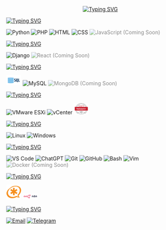 <!-- Header -->
<p align="center">
  <a href="https://git.io/typing-svg"><img src="https://readme-typing-svg.demolab.com?font=Tektur&weight=600&size=30&duration=2000&pause=1000&color=6F6FF7&center=true&vCenter=true&multiline=true&width=500&height=125&lines=Hi+EveryBody+;I'm+Hamid+Reza+Atari;Web+developer+%26+Linux+user" alt="Typing SVG" /></a>
</p>


<a href="https://git.io/typing-svg"><img src="https://readme-typing-svg.demolab.com?font=Tektur&pause=1&color=FFFFFF&vCenter=true&repeat=false&width=435&height=20&lines=%F0%9F%96%A5%EF%B8%8F+Languages+%3A" alt="Typing SVG" /></a>
<p>
  <img src="https://cdn.jsdelivr.net/gh/devicons/devicon/icons/python/python-original.svg" width="40" title="Python"/>
  <img src="https://cdn.jsdelivr.net/gh/devicons/devicon/icons/php/php-original.svg" width="40" title="PHP"/>
  <img src="https://cdn.jsdelivr.net/gh/devicons/devicon/icons/html5/html5-original.svg" width="40" title="HTML"/>
  <img src="https://cdn.jsdelivr.net/gh/devicons/devicon/icons/css3/css3-original.svg" width="40" title="CSS"/>
  <img src="https://cdn.jsdelivr.net/gh/devicons/devicon/icons/javascript/javascript-original.svg" width="40" title="JavaScript (Coming Soon)" style="opacity: 0.5"/>
</p>



<a href="https://git.io/typing-svg"><img src="https://readme-typing-svg.demolab.com?font=Tektur&pause=1&color=FFFFFF&vCenter=true&repeat=false&width=435&height=20&lines=%F0%9F%9A%80+Frameworks+%3A" alt="Typing SVG" /></a>
<p>
  <img src="https://cdn.jsdelivr.net/gh/devicons/devicon/icons/django/django-plain.svg" width="40" title="Django"/>
  <img src="https://cdn.jsdelivr.net/gh/devicons/devicon/icons/react/react-original.svg" width="40" title="React (Coming Soon)" style="opacity: 0.5"/>
</p>



<a href="https://git.io/typing-svg"><img src="https://readme-typing-svg.demolab.com?font=Tektur&pause=1&color=FFFFFF&vCenter=true&repeat=false&width=435&height=20&lines=%F0%9F%97%84%EF%B8%8F+Database+%3A" alt="Typing SVG" /></a>
<p>
  <img src="SQL.png" width="40" title="SQL"/>
  <img src="https://cdn.jsdelivr.net/gh/devicons/devicon/icons/mysql/mysql-original.svg" width="40" title="MySQL"/>
  <img src="https://cdn.jsdelivr.net/gh/devicons/devicon/icons/mongodb/mongodb-original.svg" width="40" title="MongoDB (Coming Soon)" style="opacity: 0.5"/>
</p>



<a href="https://git.io/typing-svg"><img src="https://readme-typing-svg.demolab.com?font=Tektur&pause=1&color=FFFFFF&vCenter=true&repeat=false&width=435&height=20&lines=%F0%9F%8C%90+Virtualization+%26+Networking+%3A" alt="Typing SVG" /></a>
<p>
  <img src="vmware-esxi.png" width="40" title="VMware ESXi"/>
  <img src="vcenter.png" width="40" title="vCenter"/>
  <img src="networkplus.png" width="40" title="Network+"/>
</p>



<a href="https://git.io/typing-svg"><img src="https://readme-typing-svg.demolab.com?font=Tektur&pause=1&color=FFFFFF&vCenter=true&repeat=false&width=435&height=20&lines=%F0%9F%96%A5%EF%B8%8F+Operating+Systems+%3A" alt="Typing SVG" /></a>
<p>
  <img src="https://cdn.jsdelivr.net/gh/devicons/devicon/icons/linux/linux-original.svg" width="40" title="Linux"/>
  <img src="https://cdn.jsdelivr.net/gh/devicons/devicon/icons/windows8/windows8-original.svg" width="40" title="Windows"/>
</p>



<a href="https://git.io/typing-svg"><img src="https://readme-typing-svg.demolab.com?font=Tektur&pause=1&color=FFFFFF&vCenter=true&repeat=false&width=435&height=20&lines=%F0%9F%A7%B0+Tools+%3A" alt="Typing SVG" /></a>
<p>
  <img src="https://cdn.jsdelivr.net/gh/devicons/devicon/icons/vscode/vscode-original.svg" width="40" title="VS Code"/>
  <img src="https://img.icons8.com/color/48/chatgpt.png" width="40" title="ChatGPT"/>
  <img src="https://cdn.jsdelivr.net/gh/devicons/devicon/icons/git/git-original.svg" width="40" title="Git"/>
  <img src="https://cdn.jsdelivr.net/gh/devicons/devicon/icons/github/github-original.svg" width="40" title="GitHub"/>
  <img src="https://cdn.jsdelivr.net/gh/devicons/devicon/icons/bash/bash-original.svg" width="40" title="Bash"/>
  <img src="https://cdn.jsdelivr.net/gh/devicons/devicon/icons/vim/vim-original.svg" width="40" title="Vim"/>
  <img src="https://cdn.jsdelivr.net/gh/devicons/devicon/icons/docker/docker-original.svg" width="40" title="Docker (Coming Soon)" style="opacity: 0.5"/>
</p>



<a href="https://git.io/typing-svg"><img src="https://readme-typing-svg.demolab.com?font=Tektur&pause=1&color=FFFFFF&vCenter=true&repeat=false&width=435&height=20&lines=%F0%9F%A7%A9+Other+%3A" alt="Typing SVG" /></a>
<p>
  <img src="asterisk.png" width="40" title="Asterisk"/>
  <img src="n8n.png" width="40" title="n8n"/>
</p>


<a href="https://git.io/typing-svg"><img src="https://readme-typing-svg.demolab.com?font=Tektur&pause=1&color=FFFFFF&vCenter=true&repeat=false&width=435&height=20&lines=+Let's+talk+code%2C+coffee%2C+or+crazy+ideas+%3A" alt="Typing SVG" /></a>
<p>
  <a href="mailto:hamid.hra83@gmail.com"><img src="https://img.shields.io/badge/Email-D14836?style=flat&logo=gmail&logoColor=white" alt="Email"></a>
  <a href="https://t.me/xhamid-hra"><img src="https://img.shields.io/badge/Telegram-2CA5E0?style=flat&logo=telegram&logoColor=white" alt="Telegram"></a>
</p>
